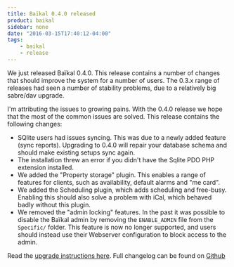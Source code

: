 ```yaml
---
title: Baïkal 0.4.0 released
product: baikal 
sidebar: none
date: "2016-03-15T17:40:12-04:00"
tags:
    - baikal
    - release
---
```


We just released Baïkal 0.4.0. This release contains a number of changes that
should improve the system for a number of users. The 0.3.x range of releases
had seen a number of stability problems, due to a relatively big sabre/dav
upgrade.

I'm attributing the issues to growing pains. With the 0.4.0 release we hope
that the most of the common issues are solved. This release contains the
following changes:

* SQlite users had issues syncing. This was due to a newly added feature
  (sync reports). Upgrading to 0.4.0 will repair your database schema and
  should make existing setups sync again.
* The installation threw an error if you didn't have the Sqlite PDO PHP
  extension installed.
* We added the "Property storage" plugin. This enables a range of features
  for clients, such as availability, default alarms and "me card".
* We added the Scheduling plugin, which adds scheduling and free-busy.
  Enabling this should also solve a problem with iCal, which behaved badly
  without this plugin.
* We removed the "admin locking" features. In the past it was possible to
  disable the Baïkal admin by removing the `ENABLE_ADMIN` file from the
  `Specific/` folder. This feature is now no longer supported, and users
  should instead use their Webserver configuration to block access to
  the admin.

Read the [upgrade instructions here][1]. Full changelog can be found on [Github][2]

[1]: /baikal/upgrade/ "Upgrade instructions"
[2]: https://github.com/fruux/Baikal/blob/0.4.0/CHANGELOG.md "Change log"

